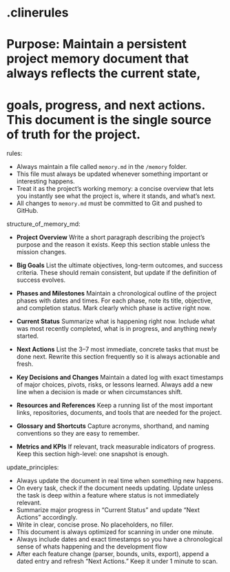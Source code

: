 # .clinerules
# Purpose: Maintain a persistent project memory document that always reflects the current state,
# goals, progress, and next actions. This document is the single source of truth for the project.

rules:
  - Always maintain a file called `memory.md` in the `/memory` folder.
  - This file must always be updated whenever something important or interesting happens.
  - Treat it as the project’s working memory: a concise overview that lets you instantly see
    what the project is, where it stands, and what’s next.
  - All changes to `memory.md` must be committed to Git and pushed to GitHub.

structure_of_memory_md:
  - **Project Overview**
    Write a short paragraph describing the project’s purpose and the reason it exists.
    Keep this section stable unless the mission changes.

  - **Big Goals**
    List the ultimate objectives, long-term outcomes, and success criteria.
    These should remain consistent, but update if the definition of success evolves.

  - **Phases and Milestones**
    Maintain a chronological outline of the project phases with dates and times.
    For each phase, note its title, objective, and completion status.
    Mark clearly which phase is active right now.

  - **Current Status**
    Summarize what is happening right now.
    Include what was most recently completed, what is in progress, and anything newly started.

  - **Next Actions**
    List the 3–7 most immediate, concrete tasks that must be done next.
    Rewrite this section frequently so it is always actionable and fresh.

  - **Key Decisions and Changes**
    Maintain a dated log with exact timestamps of major choices, pivots, risks, or lessons learned.
    Always add a new line when a decision is made or when circumstances shift.

  - **Resources and References**
    Keep a running list of the most important links, repositories, documents, and tools
    that are needed for the project.

  - **Glossary and Shortcuts**
    Capture acronyms, shorthand, and naming conventions so they are easy to remember.

  - **Metrics and KPIs**
    If relevant, track measurable indicators of progress.
    Keep this section high-level: one snapshot is enough.

update_principles:
  - Always update the document in real time when something new happens.
  - On every task, check if the document needs updating. Update unless the task is deep within
    a feature where status is not immediately relevant.
  - Summarize major progress in “Current Status” and update “Next Actions” accordingly.
  - Write in clear, concise prose. No placeholders, no filler.
  - This document is always optimized for scanning in under one minute.
  - Always include dates and exact timestamps so you have a chronological sense of whats happening and the development flow
  - After each feature change (parser, bounds, units, export), append a dated entry and refresh “Next Actions.” Keep it under 1 minute to scan.
